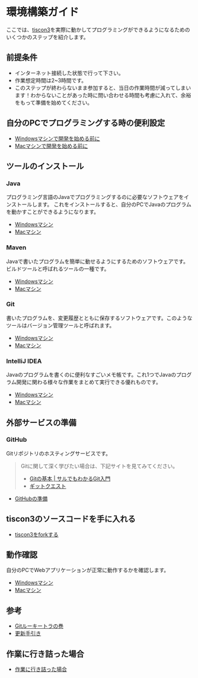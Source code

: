 # 環境構築ガイド

ここでは、[tiscon3](https://github.com/tiscon/tiscon3)を実際に動かしてプログラミングができるようになるためのいくつかのステップを紹介します。

## 前提条件

- インターネット接続した状態で行って下さい。
- 作業想定時間は2~3時間です。
- このステップが終わらないまま参加すると、当日の作業時間が減ってしまいます！わからないことがあった時に問い合わせる時間も考慮に入れて、余裕をもって準備を始めてください。

## 自分のPCでプログラミングする時の便利設定

- [Windowsマシンで開発を始める前に](content/preparationForWin.md)
- [Macマシンで開発を始める前に](content/preparationForMac.md)

## ツールのインストール

### Java

プログラミング言語のJavaでプログラミングするのに必要なソフトウェアをインストールします。
これをインストールすると、自分のPCでJavaのプログラムを動かすことができるようになります。

- [Windowsマシン](content/installJavaWin.md)
- [Macマシン](content/installJavaMac.md)

### Maven

Javaで書いたプログラムを簡単に動せるようにするためのソフトウェアです。ビルドツールと呼ばれるツールの一種です。

- [Windowsマシン](content/installMavenWin.md)
- [Macマシン](content/installMavenMac.md)

### Git

書いたプログラムを、変更履歴とともに保存するソフトウェアです。このようなツールはバージョン管理ツールと呼ばれます。

- [Windowsマシン](content/installGitWin.md)
- [Macマシン](content/installGitMac.md)

### IntelliJ IDEA

Javaのプログラムを書くのに便利なすごいメモ帳です。これ1つでJavaのプログラム開発に関わる様々な作業をまとめて実行できる優れものです。

- [Windowsマシン](content/installIntelliJWin.md)
- [Macマシン](content/installIntelliJMac.md)

## 外部サービスの準備

### GitHub

Gitリポジトリのホスティングサービスです。

> Gitに関して深く学びたい場合は、下記サイトを見てみてください。
> - [Gitの基本 | サルでもわかるGit入門](http://www.backlog.jp/git-guide/intro/intro1_1.html)
> - [ギットクエスト](http://unit8.net/gq/)

- [GitHubの準備](content/github.md)

## tiscon3のソースコードを手に入れる

- [tiscon3をforkする](content/forkTiscon3.md)

## 動作確認

自分のPCでWebアプリケーションが正常に動作するかを確認します。

- [Windowsマシン](content/operationCheckWin.md)
- [Macマシン](content/operationCheckMac.md)

## 参考
- [Gitルーキートラの巻](content/gitForRookies.md)
- [更新手引き](content/gitUpdateGuide.md)

## 作業に行き詰った場合

- [作業に行き詰った場合](content/whenYouAreStuck.md)
